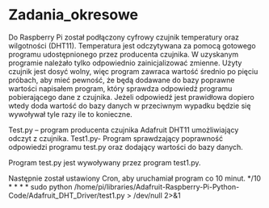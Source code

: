 # Zadania_okresowe
Do Raspberry  Pi został podłączony cyfrowy czujnik temperatury oraz wilgotności (DHT11). Temperatura jest odczytywana za pomocą gotowego programu udostępnionego przez producenta czujnika. W uzyskanym programie należało tylko odpowiednio zainicjalizować zmienne. Użyty czujnik jest dosyć wolny, więc  program zawraca wartość średnio po pięciu próbach, aby mieć pewność, że będą dodawane do bazy poprawne wartości napisałem program, który sprawdza odpowiedź programu pobierającego dane z czujnika. Jeżeli odpowiedź jest prawidłowa dopiero wtedy doda wartość do bazy danych w przeciwnym wypadku będzie się wywoływał tyle razy ile to konieczne.

Test.py – program producenta czujnika Adafruit DHT11 umożliwiający odczyt z czujnika.
Test1.py- Program sprawdzający poprawność odpowiedzi programu test.py oraz dodający wartości do bazy danych. 

Program test.py jest wywoływany przez program test1.py.

Następnie został ustawiony Cron, aby uruchamiał program co 10 minut.
*/10 * * * * sudo python /home/pi/libraries/Adafruit-Raspberry-Pi-Python-Code/Adafruit_DHT_Driver/test1.py > /dev/null 2>&1
